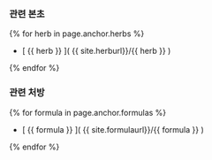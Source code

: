 ### 관련 본초

{% for herb in page.anchor.herbs %}

* [ {{ herb }} ]( {{ site.herburl}}/{{ herb }} )

{% endfor %}


### 관련 처방

{% for formula in page.anchor.formulas %}

* [ {{ formula }} ]( {{ site.formulaurl}}/{{ formula }} )

{% endfor %}
